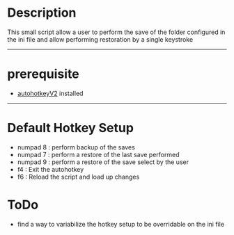 # Description 

This small script allow a user to perform the save of the folder configured in the ini file and allow performing restoration by a single keystroke

---

# prerequisite 

- [autohotkeyV2](https://www.autohotkey.com) installed 

---

# Default Hotkey Setup

- numpad 8 : perform backup of the saves
- numpad 7 : perform a restore of the last save performed
- numpad 9 : perform a restore of the save select by the user
- f4 : Exit the autohotkey
- f6 : Reload the script and load up changes


# ToDo

- find a way to variabilize the hotkey setup to be overridable on the ini file
